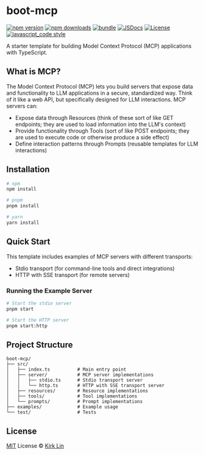 # boot-mcp

[![npm version][npm-version-src]][npm-version-href]
[![npm downloads][npm-downloads-src]][npm-downloads-href]
[![bundle][bundle-src]][bundle-href]
[![JSDocs][jsdocs-src]][jsdocs-href]
[![License][license-src]][license-href]
[![javascript_code style][code-style-image]][code-style-url]

A starter template for building Model Context Protocol (MCP) applications with TypeScript.

## What is MCP?

The Model Context Protocol (MCP) lets you build servers that expose data and functionality to LLM applications in a secure, standardized way. Think of it like a web API, but specifically designed for LLM interactions. MCP servers can:

- Expose data through Resources (think of these sort of like GET endpoints; they are used to load information into the LLM's context)
- Provide functionality through Tools (sort of like POST endpoints; they are used to execute code or otherwise produce a side effect)
- Define interaction patterns through Prompts (reusable templates for LLM interactions)

## Installation

```bash
# npm
npm install

# pnpm
pnpm install

# yarn
yarn install
```

## Quick Start

This template includes examples of MCP servers with different transports:

- Stdio transport (for command-line tools and direct integrations)
- HTTP with SSE transport (for remote servers)

### Running the Example Server

```bash
# Start the stdio server
pnpm start

# Start the HTTP server
pnpm start:http
```

## Project Structure

```
boot-mcp/
├── src/
│   ├── index.ts          # Main entry point
│   ├── server/           # MCP server implementations
│   │   ├── stdio.ts      # Stdio transport server
│   │   └── http.ts       # HTTP with SSE transport server
│   ├── resources/        # Resource implementations
│   ├── tools/            # Tool implementations
│   └── prompts/          # Prompt implementations
├── examples/             # Example usage
└── test/                 # Tests
```

## License

[MIT](./LICENSE) License &copy; [Kirk Lin](https://github.com/kirklin)

<!-- Badges -->

[npm-version-src]: https://img.shields.io/npm/v/boot-mcp?style=flat&colorA=080f12&colorB=3491fa
[npm-version-href]: https://npmjs.com/package/boot-mcp
[npm-downloads-src]: https://img.shields.io/npm/dm/boot-mcp?style=flat&colorA=080f12&colorB=3491fa
[npm-downloads-href]: https://npmjs.com/package/boot-mcp
[bundle-src]: https://img.shields.io/bundlephobia/minzip/boot-mcp?style=flat&colorA=080f12&colorB=3491fa&label=minzip
[bundle-href]: https://bundlephobia.com/result?p=boot-mcp
[license-src]: https://img.shields.io/github/license/kirklin/boot-mcp.svg?style=flat&colorA=080f12&colorB=3491fa
[license-href]: https://github.com/kirklin/boot-mcp/blob/main/LICENSE
[jsdocs-src]: https://img.shields.io/badge/jsdocs-reference-080f12?style=flat&colorA=080f12&colorB=3491fa
[jsdocs-href]: https://www.jsdocs.io/package/boot-mcp
[code-style-image]: https://img.shields.io/badge/code__style-%40kirklin%2Feslint--config-3491fa?style=flat&colorA=080f12&colorB=3491fa
[code-style-url]: https://github.com/kirklin/eslint-config/
